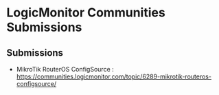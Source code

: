 # LogicMonitor Communities Submissions

## Submissions

 - MikroTik RouterOS ConfigSource : https://communities.logicmonitor.com/topic/6289-mikrotik-routeros-configsource/

